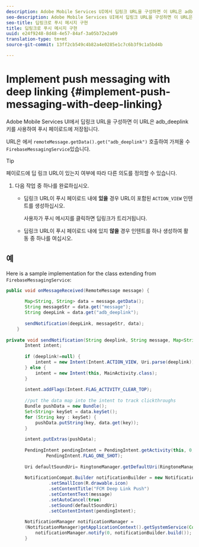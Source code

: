 ```yaml
---
description: Adobe Mobile Services UI에서 딥링크 URL을 구성하면 이 URL은 adb_deeplink 키를 사용하여 푸시 페이로드에 저장됩니다.
seo-description: Adobe Mobile Services UI에서 딥링크 URL을 구성하면 이 URL은 adb_deeplink 키를 사용하여 푸시 페이로드에 저장됩니다.
seo-title: 딥링크로 푸시 메시지 구현
title: 딥링크로 푸시 메시지 구현
uuid: e24f9248-8d48-4e57-84af-3a05b72e2a09
translation-type: tm+mt
source-git-commit: 13ff2cb549c4b82a4e0285e1c7c6b3f9c1a5bd4b

---
```



# Implement push messaging with deep linking {#implement-push-messaging-with-deep-linking}

Adobe Mobile Services UI에서 딥링크 URL을 구성하면 이 URL은 adb_deeplink 키를 사용하여 푸시 페이로드에 저장됩니다.

URL은 에서 `remoteMessage.getData().get("adb_deeplink")` 호출하여 가져올 수 `FirebaseMessagingService`있습니다.

>[!TIP]
>
>페이로드에 딥 링크 URL이 있는지 여부에 따라 다른 의도를 정의할 수 있습니다.

1. 다음 작업 중 하나를 완료하십시오.

   * 딥링크 URL이 푸시 페이로드 내에 **있을** 경우 URL이 포함된 `ACTION_VIEW` 인텐트를 생성하십시오.

      사용자가 푸시 메시지를 클릭하면 딥링크가 트리거됩니다.

   * 딥링크 URL이 푸시 페이로드 내에 있지 **않을** 경우 인텐트를 하나 생성하여 활동 중 하나를 여십시오.

## 예

Here is a sample implementation for the class extending from `FirebaseMessagingService`:

```java
public void onMessageReceived(RemoteMessage message) { 
 
       Map<String, String> data = message.getData(); 
       String messageStr = data.get("message"); 
       String deepLink = data.get("adb_deeplink"); 
 
       sendNotification(deepLink, messageStr, data); 
    } 
 
private void sendNotification(String deeplink, String message, Map<String, String> data) { 
       Intent intent; 
 
       if (deeplink!=null) { 
           intent = new Intent(Intent.ACTION_VIEW, Uri.parse(deeplink)); 
       } else { 
           intent = new Intent(this, MainActivity.class); 
       } 
 
       intent.addFlags(Intent.FLAG_ACTIVITY_CLEAR_TOP); 
 
       //put the data map into the intent to track clickthroughs 
       Bundle pushData = new Bundle(); 
       Set<String> keySet = data.keySet(); 
       for (String key : keySet) { 
           pushData.putString(key, data.get(key)); 
       } 
 
       intent.putExtras(pushData); 
 
       PendingIntent pendingIntent = PendingIntent.getActivity(this, 0, intent, 
               PendingIntent.FLAG_ONE_SHOT); 
 
       Uri defaultSoundUri= RingtoneManager.getDefaultUri(RingtoneManager.TYPE_NOTIFICATION); 
 
       NotificationCompat.Builder notificationBuilder = new NotificationCompat.Builder(this) 
                .setSmallIcon(R.drawable.icon) 
                .setContentTitle("FCM Deep Link Push") 
                .setContentText(message) 
                .setAutoCancel(true) 
                .setSound(defaultSoundUri) 
                .setContentIntent(pendingIntent); 
 
       NotificationManager notificationManager =  
       (NotificationManager)getApplicationContext().getSystemService(Context.NOTIFICATION_SERVICE); 
           notificationManager.notify(0, notificationBuilder.build()); 
       } 
```

